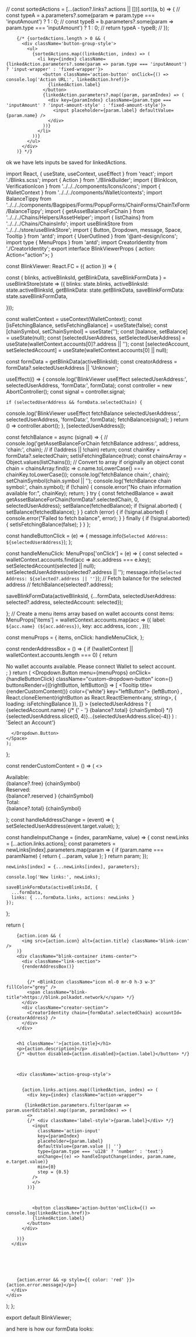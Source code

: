 // const sortedActions = [...(action?.links?.actions || [])].sort((a, b) => {
//   const typeA = a.parameters?.some(param => param.type === 'inputAmount') ? 1 : 0;
//   const typeB = b.parameters?.some(param => param.type === 'inputAmount') ? 1 : 0;
//   return typeA - typeB;
// });



        {/* {sortedActions.length > 0 && (
          <div className='button-group-style'>
            <ul>
              {sortedActions.map((linkedAction, index) => (
                <li key={index} className={linkedAction.parameters?.some(param => param.type === 'inputAmount') ? 'input-wrapper' : 'fixed-wrapper'}>
                  <button className='action-button' onClick={() => console.log('Action URL:', linkedAction.href)}>
                    {linkedAction.label}
                  </button>
                  {linkedAction.parameters?.map((param, paramIndex) => (
                    <div key={paramIndex} className={param.type === 'inputAmount' ? 'input-amount-style' : 'fixed-amount-style'}>
                      <input placeholder={param.label} defaultValue={param.name} />
                    </div>
                  ))}
                </li>
              ))}
            </ul>
          </div>
        )} */}











ok we have lets inputs be saved for linkedActions. 

import React, { useState, useContext, useEffect } from 'react';
import './Blinks.scss';
import { Action } from './BlinkBuilder';
import { BlinkIcon, VerificationIcon } from '../../../components/Icons/icons';
import { WalletContext } from '../../../components/Wallet/contexts';
import BalanceTippy from '../../../components/Bagpipes/Forms/PopupForms/ChainForms/ChainTxForm/BalanceTippy';
import { getAssetBalanceForChain } from '../../../Chains/Helpers/AssetHelper';
import { listChains} from '../../../Chains/ChainsInfo';
import useBlinkStore from '../../../store/useBlinkStore';
import { Button, Dropdown, message, Space, Tooltip } from 'antd';
import { UserOutlined } from '@ant-design/icons';
import type { MenuProps } from 'antd';
import CreatorIdentity from './CreatorIdentity';
export interface BlinkViewerProps {
  action: Action<"action">;
}

const BlinkViewer: React.FC<BlinkViewerProps> = ({ action }) => {

  const { blinks, activeBlinksId, getBlinkData, saveBlinkFormData  } = useBlinkStore(state => ({ 
    blinks: state.blinks,
    activeBlinksId: state.activeBlinksId,
    getBlinkData: state.getBlinkData,
    saveBlinkFormData: state.saveBlinkFormData, 
   
  }));


  const walletContext = useContext(WalletContext);
  const [isFetchingBalance, setIsFetchingBalance] = useState(false);
  const [chainSymbol, setChainSymbol] = useState('');
  const [balance, setBalance] = useState(null);
  const [selectedUserAddress, setSelectedUserAddress] = useState(walletContext.accounts[0]?.address || '');
  const [selectedAccount, setSelectedAccount] = useState(walletContext.accounts[0] || null);

  const formData = getBlinkData(activeBlinksId);
  const creatorAddress = formData?.selectedUserAddress || 'Unknown';


  useEffect(() => {
    console.log('BlinkViewer useEffect selectedUserAddress:', selectedUserAddress, 'formData:', formData);
    const controller = new AbortController();
    const signal = controller.signal;

    if (selectedUserAddress && formData.selectedChain) {
console.log('BlinkViewer useEffect fetchBalance selectedUserAddress:', selectedUserAddress, 'formData:', formData);
    fetchBalance(signal);
    }
    return () => controller.abort();
  }, [selectedUserAddress]);
 
  const fetchBalance = async (signal) => {
    // console.log('getAssetBalanceForChain fetchBalance address:', address, 'chain:', chain);
    // if (!address || !chain) return;
    const chainKey = formData?.selectedChain;
    setIsFetchingBalance(true);
    const chainsArray = Object.values(listChains()); // Convert to array if originally an object
    const chain = chainsArray.find(c => c.name.toLowerCase() === chainKey.toLowerCase());
    console.log('fetchBalance chain:', chain);
    setChainSymbol(chain.symbol || '');
    console.log('fetchBalance chain symbol:', chain.symbol);
      if (!chain) {
      console.error("No chain information available for:", chainKey);
      return;
    }
    try {
      const fetchedBalance = await getAssetBalanceForChain(formData?.selectedChain, 0, selectedUserAddress);
      setBalance(fetchedBalance);
      if (!signal.aborted) {
        setBalance(fetchedBalance);
      }
    } catch (error) {
      if (!signal.aborted) {
        console.error("Failed to fetch balance", error);
      }
    } finally {
      if (!signal.aborted) {
        setIsFetchingBalance(false);
      }
    }
  };

  const handleButtonClick = (e) => {
    message.info(`Selected Address: ${selectedUserAddress}`);
  };

  const handleMenuClick: MenuProps['onClick'] = (e) => {
    const selected = walletContext.accounts.find(acc => acc.address === e.key);
    setSelectedAccount(selected || null);
    setSelectedUserAddress(selected?.address || '');
    message.info(`Selected Address: ${selected?.address || ''}`);
    // Fetch balance for the selected address
    // fetchBalance(selected?.address);

  saveBlinkFormData(activeBlinksId, {...formData, selectedUserAddress: selected?.address, selectedAccount: selected});

};
 // Create a menu items array based on wallet accounts
 const items: MenuProps['items'] = walletContext.accounts.map(acc => ({
    label: `${acc.name} (${acc.address})`,
    key: acc.address,
    icon: <UserOutlined />,
  }));

const menuProps = {
  items,
  onClick: handleMenuClick,
};


  const renderAddressBox = () => {
    if (!walletContext || walletContext.accounts.length === 0) {
      return <div>No wallet accounts available. Please connect Wallet to select account.</div>;
    }
    return (
      <Space wrap>
      <Dropdown.Button
        menu={menuProps}
        onClick={handleButtonClick}
        className="custom-dropdown-button"
        icon={<UserOutlined />}
        buttonsRender={([rightButton, leftButton]) => [
          <Tooltip title={renderCustomContent()} color={'white'} key="leftButton">
             {leftButton}
          </Tooltip>,
          React.cloneElement(rightButton as React.ReactElement<any, string>, { loading: isFetchingBalance }),
        ]}
            >
      {selectedUserAddress ? (
        <span className='account-info'>
          <span className="font-bold">{selectedAccount.name}</span>
          {/* {' - '}
          <span className="font-semibold">{balance?.total} {chainSymbol}</span>  */}
          <span className="text-gray-600"> {selectedUserAddress.slice(0, 4)}...{selectedUserAddress.slice(-4)}</span>
        </span>
      ) : 'Select an Account'}

      </Dropdown.Button>
    </Space>
    );
  };

  const renderCustomContent = () => (
    <>
    <div className="bg-white text-xss tippy-chain flex flex-wrap p-1">
    <div className="w-1/2 font-semibold">Available:</div> 
    <div className="w-1/2 font-semibold">{balance?.free} {chainSymbol}</div>
    <div className="w-1/2 font-semibold">Reserved:</div> 
    <div className="w-1/2">{balance?.reserved } {chainSymbol}</div>
    <div className="w-1/2 font-semibold">Total:</div> 
    <div className="w-1/2">{balance?.total} {chainSymbol}</div>
</div>
</>
  );
  const handleAddressChange = (event) => {
    setSelectedUserAddress(event.target.value);
  };


  const handleInputChange = (index, paramName, value) => {
    const newLinks = [...action.links.actions];
    const parameters = newLinks[index].parameters.map(param => {
      if (param.name === paramName) {
        return { ...param, value };
      }
      return param;
    });
  
    newLinks[index] = {...newLinks[index], parameters};
   
    console.log('New links:', newLinks);

    saveBlinkFormData(activeBlinksId, {
      ...formData,
      links: { ...formData.links, actions: newLinks }
    });
  };

  
  return (
    <div className='viewerWrapper'>
      <div className='blinkViewer'>
     
        {action.icon && (
          <img src={action.icon} alt={action.title} className='blink-icon' />
        )}
        <div className="blink-container items-center">
          <div className="link-section">
          {renderAddressBox()}
    

            {/* <BlinkIcon className="icon ml-0 mr-0 h-3 w-3" fillColor="grey" />
            <span className="blink-title">https://blink.polkadot.network/</span> */}
          </div>
          <div className="creator-section">
            <CreatorIdentity chain={formData?.selectedChain} accountId={creatorAddress} />
          </div>
        </div>
       

        <h1 className=''>{action.title}</h1>
        <p>{action.description}</p>
        {/* <button disabled={action.disabled}>{action.label}</button> */}
      
       

        <div className='action-group-style'>
         
          
          {action.links.actions.map((linkedAction, index) => (
            <div key={index} className="action-wrapper">
           
           {linkedAction.parameters.filter(param => param.userEditable).map((param, paramIndex) => (
            <>
            {/* <div className='label-style'>{param.label}</div> */}
              <input 
                className='action-input'
                key={paramIndex} 
                placeholder={param.label} 
                defaultValue={param.value || ''}                 
                type={param.type === 'u128' ? 'number' : 'text'}
                onChange={(e) => handleInputChange(index, param.name, e.target.value)}
                min={0} 
                step = {0.5}
              />
              </>
            ))}

            

              <button className='action-button'onClick={() => console.log(linkedAction.href)}>
              {linkedAction.label}
            </button>
          </div>
          
        ))}
      </div>

     




        {action.error && <p style={{ color: 'red' }}>{action.error.message}</p>}
      </div>
    </div>
  );
};

export default BlinkViewer;



and here is how our formData looks:

